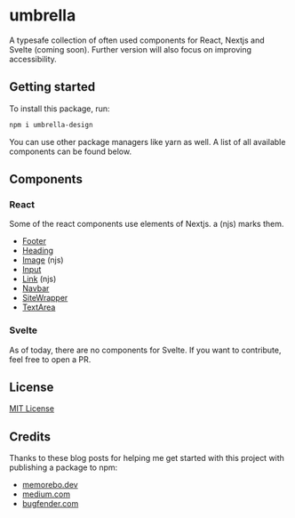# umbrella

A typesafe collection of often used components for React, Nextjs and Svelte (coming soon). Further version will also focus on improving accessibility.

## Getting started

To install this package, run:

```bash
npm i umbrella-design
```
You can use other package managers like yarn as well. A list of all available components can be found below.


## Components

### React
Some of the react components use elements of Nextjs. a (njs) marks them.

- [Footer](./src/Footer)
- [Heading](./src/Heading)
- [Image](./src/Image) (njs)
- [Input](./src/Input)
- [Link](./src/Link) (njs)
- [Navbar](./src/Navbar)
- [SiteWrapper](.//src/SiteWrapper/)
- [TextArea](./src/TextArea/)

### Svelte
As of today, there are no components for Svelte. If you want to contribute, feel free to open a PR.

## License

[MIT License](LICENSE)

## Credits
Thanks to these blog posts for helping me get started with this project with publishing a package to npm:
- [memorebo.dev](https://www.memorebo.dev/blog/creating-a-react-component-library-as-an-npm-package/)
- [medium.com](https://medium.com/@AidThompsin/how-to-npm-link-to-a-local-version-of-your-dependency-84e82126667a)
- [bugfender.com](https://bugfender.com/blog/how-to-create-an-npm-package/)